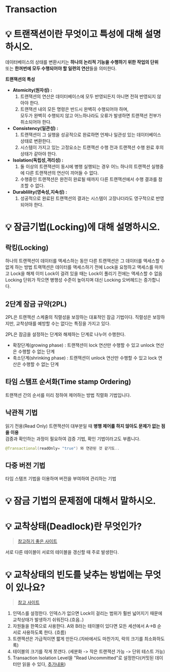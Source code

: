 # Transaction
# 💡 트랜잭션이란 무엇이고 특성에 대해 설명하시오.
데이터베이스의 상태를 변환시키는 **하나의 논리적 기능을 수행하기 위한 작업의 단위**       
또는 **한꺼번에 모두 수행되어야 할 일련의 연산**들을 의미한다.      
           
**트랜잭션의 특성**    
* **Atomicity(원자성) :**  
    1. 트랜잭션의 연산은 데이터베이스에 모두 반영되든지 아니면 전혀 반영되지 않아야 한다.   
    2. 트랜잭션 내의 모든 명령은 반드시 완벽히 수행되어야 하며,       
       모두가 완벽히 수행되지 않고 어느하나라도 오류가 발생하면 트랜잭션 전부가 취소되어야 한다.   
* **Consistency(일관성) :**   
    1. 트랜잭션이 그 실행을 성공적으로 완료하면 언제나 일관성 있는 데이터베이스 상태로 변환한다.    
    2. 시스템이 가지고 있는 고정요소는 트랜잭션 수행 전과 트랜잭션 수행 완료 후의 상태가 같아야 한다.   
* **Isolation(독립성,격리성) :**   
    1. 둘 이상의 트랜잭션이 동시에 병행 실행되는 경우 어느 하나의 트랜잭션 실행중에 다른 트랜잭션의 연산이 끼어들 수 없다.   
    2. 수행중인 트랜잭션은 완전히 완료될 때까지 다른 트랜잭션에서 수행 결과를 참조할 수 없다.   
* **Durablility(영속성,지속성) :**   
    1. 성공적으로 완료된 트랜잭션의 결과는 시스템이 고장나더라도 영구적으로 반영되어야 한다.    
      
# 💡 잠금기법(Locking)에 대해 설명하시오.   

## 락킹(Locking)
하나의 트랜잭션이 데이터를 액세스하는 동안 다른 트랜잭션은 그 데이터를 액세스할 수 없게 하는 방법
트랙잭션은 데이터를 액세스하기 전에 Lock을 요청하고 액세스를 마치고 Lock을 해제
이미 Lock이 걸려 있을 때는 Lock이 풀리기 전에는 액세스할 수 없음
Locking 단위가 작으면 병행성 수준이 높아지며 대신 Locking 오버헤드는 증가합니다.

## 2단계 잠금 규약(2PL)        
2PL은 트랜잭션 스케줄의 직렬성을 보장하는 대표적인 잠금 기법이다.
직렬성은 보장하지만, 교착상태를 예방할 수는 없다는 특징을 가지고 있다.    
    
2PL은 잠금을 설정하는 단계와 해제하는 단계로 나누어 수행한다.      
        
* 확장단계(growing phase) : 트랜잭션이 lock 연산만 수행할 수 있고 unlock 연산은 수행할 수 없는 단계
* 축소단계(shrinking phase) : 트랜잭션이 unlock 연산만 수행할 수 있고 lock 연산은 수행할 수 없는 단계
 
## 타임 스탬프 순서화(Time stamp Ordering)
트랜잭션 간의 순서를 미리 정하여 제어하는 방법
직렬화 기법입니다.
       
## 낙관적 기법    
읽기 전용(Read Only) 트랜잭션이 대부분일 때 **병행 제어를 하지 않아도 문제가 없는 점을 이용**   
검증과 확인하는 과정이 필요하여 검증 기법, 확인 기법이라고도 부릅니다.

```java
@Transactional(readOnly= "true") 와 연관된 것 같기도..
```
   
## 다중 버전 기법
타임 스탬프 기법을 이용하며 버전을 부여하여 관리하는 기법
    
# 💡 잠금 기법의 문제점에 대해서 말하시오.
# 💡 교착상태(Deadlock)란 무엇인가?
> [참고하기 좋은 사이트](https://sosopro.tistory.com/55)   
   
서로 다른 테이블이 서로의 테이블을 갱신할 때 주로 발생한다.   

   
   

# 💡 교착상태의 빈도를 낮추는 방법에는 무엇이 있나요?   
> [참고 사이트](https://kuaaan.tistory.com/100) 
  
1) 인덱스를 설정한다. 인덱스가 없으면 Lock이 걸리는 범위가 훨씬 넓어지기 때문에 교착상태가 발생하기 쉬워진다.(흐음..)      
2) 자원들을 한쪽으로 사용한다. A와 B라는 테이블이 있다면 모든 세션에서 A->B 순서로 사용하도록 한다. (흐름)
3) 트랜잭션은 가급적이면 짧게 만든다.(자바에서도 마찬가지, 락의 크기를 최소화하도록)      
4) 테이블의 크기를 작게 쪼갠다. (세분화 -> 작은 트랜잭션 가능 -> 단위 테스트 가능)     
5) Transaction Isolation Level을 "Read Uncommitted"로 설정한다(커밋된 데이터만 읽을 수 있다, [추가내용](https://kuaaan.tistory.com/98))
   
